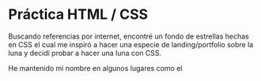 # Práctica HTML / CSS
Buscando referencias por internet, encontré un fondo de estrellas hechas en CSS el cual me inspiró a hacer una especie de landing/portfolio sobre la luna y decidí probar a hacer una luna con CSS.

He mantenido mi nombre en algunos lugares como el <title> como método de referencia al autor y las redes sociales también indican a las mías.

El fondo utilizado esta separado en el archivo [stars.css](https://github.com/DEVgotti/moon-portfolio/blob/main/assets/css/stars.css) para no ser evaluado ya que no esta escrito por mi.

## Recursos del proyecto
[Visitar el proyecto en Github Pages](https://devgotti.github.io/moon-portfolio/)
Todos los assets (imágenes y video) esta en la carpeta [assets](https://github.com/DEVgotti/moon-portfolio/tree/main/assets)
En la carpeta [css](https://github.com/DEVgotti/moon-portfolio/tree/main/css) se encuentran 4 archivos:
* [Common](https://github.com/DEVgotti/moon-portfolio/blob/main/css/common.css): El archivo principal de css tanto para el índice como para diseños generales hacia html, body y header.
* [Stars](https://github.com/DEVgotti/moon-portfolio/blob/main/css/stars.css): Como indiqué más arriba, este es un recurso externo.
* [Normalize](https://github.com/DEVgotti/moon-portfolio/blob/main/css/normalize.css): Archivo css común para normalizar el estilo antes de empezar el diseño.
* [Projects](https://github.com/DEVgotti/moon-portfolio/blob/main/css/projects.css): Archivo específico para la página de proyectos para evitar que [common.css]((https://github.com/DEVgotti/moon-portfolio/blob/main/css/common.css)) sea más caótico de lo que ya me ha quedado 😓

En la raíz del proyecto se encuentra [index.html](https://github.com/DEVgotti/moon-portfolio/blob/main/index.html) y [projects.html](https://github.com/DEVgotti/moon-portfolio/blob/main/projects.html) requeridos en la práctica.
